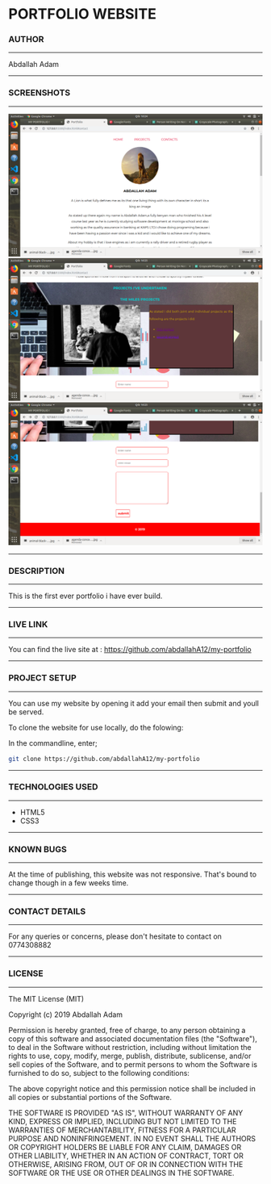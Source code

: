 # PORTFOLIO WEBSITE

### AUTHOR

---

Abdallah Adam

---

### SCREENSHOTS

---

![page 1](images/page1.png)
![page 2](images/page2.png)
![page 3](images/page3.png)

---

### DESCRIPTION

---

This is the first ever portfolio i have ever build.

---

### LIVE LINK

---

You can find the live site at : https://github.com/abdallahA12/my-portfolio

---

### PROJECT SETUP

---

You can use my website by opening it add your email then submit and youll be served.

To clone the website for use locally, do the folowing:

In the commandline, enter;

```bash
git clone https://github.com/abdallahA12/my-portfolio
```

---

### TECHNOLOGIES USED

---

- HTML5
- CSS3

---

### KNOWN BUGS

---

At the time of publishing, this website was not responsive. That's bound to change though in a few weeks time.

---

### CONTACT DETAILS

---

For any queries or concerns, please don't hesitate to contact on 0774308882

---

### LICENSE

---

The MIT License (MIT)

Copyright (c) 2019 Abdallah Adam

Permission is hereby granted, free of charge, to any person obtaining a copy of this software and associated documentation files (the "Software"), to deal in the Software without restriction, including without limitation the rights to use, copy, modify, merge, publish, distribute, sublicense, and/or sell copies of the Software, and to permit persons to whom the Software is furnished to do so, subject to the following conditions:

The above copyright notice and this permission notice shall be included in all copies or substantial portions of the Software.

THE SOFTWARE IS PROVIDED "AS IS", WITHOUT WARRANTY OF ANY KIND, EXPRESS OR IMPLIED, INCLUDING BUT NOT LIMITED TO THE WARRANTIES OF MERCHANTABILITY, FITNESS FOR A PARTICULAR PURPOSE AND NONINFRINGEMENT. IN NO EVENT SHALL THE AUTHORS OR COPYRIGHT HOLDERS BE LIABLE FOR ANY CLAIM, DAMAGES OR OTHER LIABILITY, WHETHER IN AN ACTION OF CONTRACT, TORT OR OTHERWISE, ARISING FROM, OUT OF OR IN CONNECTION WITH THE SOFTWARE OR THE USE OR OTHER DEALINGS IN THE SOFTWARE.
